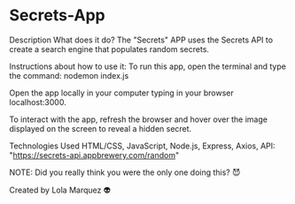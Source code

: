 # Secrets-App

Description What does it do? The "Secrets" APP uses the Secrets API to create a search engine that populates random secrets.

Instructions about how to use it: To run this app, open the terminal and type the command: nodemon index.js

Open the app locally in your computer typing in your browser localhost:3000.

To interact with the app, refresh the browser and hover over the image displayed on the screen to reveal a hidden secret.

Technologies Used HTML/CSS, JavaScript, Node.js, Express, Axios, API: "https://secrets-api.appbrewery.com/random"

NOTE: Did you really think you were the only one doing this? 😈

Created by Lola Marquez 👽
